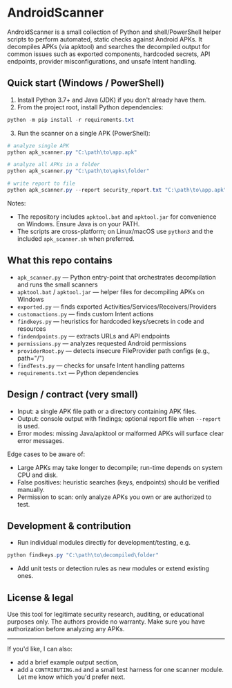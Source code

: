 # AndroidScanner

AndroidScanner is a small collection of Python and shell/PowerShell helper scripts to perform automated, static checks against Android APKs. It decompiles APKs (via apktool) and searches the decompiled output for common issues such as exported components, hardcoded secrets, API endpoints, provider misconfigurations, and unsafe Intent handling.

## Quick start (Windows / PowerShell)

1. Install Python 3.7+ and Java (JDK) if you don't already have them.
2. From the project root, install Python dependencies:

```powershell
python -m pip install -r requirements.txt
```

3. Run the scanner on a single APK (PowerShell):

```powershell
# analyze single APK
python apk_scanner.py "C:\path\to\app.apk"

# analyze all APKs in a folder
python apk_scanner.py "C:\path\to\apks\folder"

# write report to file
python apk_scanner.py --report security_report.txt "C:\path\to\app.apk"
```

Notes:
- The repository includes `apktool.bat` and `apktool.jar` for convenience on Windows. Ensure Java is on your PATH.
- The scripts are cross-platform; on Linux/macOS use `python3` and the included `apk_scanner.sh` when preferred.

## What this repo contains

- `apk_scanner.py` — Python entry-point that orchestrates decompilation and runs the small scanners
- `apktool.bat` / `apktool.jar` — helper files for decompiling APKs on Windows
- `exported.py` — finds exported Activities/Services/Receivers/Providers
- `customactions.py` — finds custom Intent actions
- `findkeys.py` — heuristics for hardcoded keys/secrets in code and resources
- `findendpoints.py` — extracts URLs and API endpoints
- `permissions.py` — analyzes requested Android permissions
- `providerRoot.py` — detects insecure FileProvider path configs (e.g., path="/")
- `findTests.py` — checks for unsafe Intent handling patterns
- `requirements.txt` — Python dependencies

## Design / contract (very small)

- Input: a single APK file path or a directory containing APK files.
- Output: console output with findings; optional report file when `--report` is used.
- Error modes: missing Java/apktool or malformed APKs will surface clear error messages.

Edge cases to be aware of:
- Large APKs may take longer to decompile; run-time depends on system CPU and disk.
- False positives: heuristic searches (keys, endpoints) should be verified manually.
- Permission to scan: only analyze APKs you own or are authorized to test.

## Development & contribution

- Run individual modules directly for development/testing, e.g.

```powershell
python findkeys.py "C:\path\to\decompiled\folder"
```

- Add unit tests or detection rules as new modules or extend existing ones.

## License & legal

Use this tool for legitimate security research, auditing, or educational purposes only. The authors provide no warranty. Make sure you have authorization before analyzing any APKs.

---

If you'd like, I can also:
- add a brief example output section,
- add a `CONTRIBUTING.md` and a small test harness for one scanner module.
Let me know which you'd prefer next.
